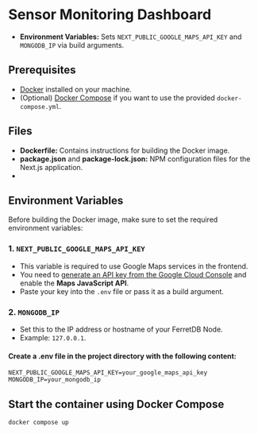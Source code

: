 # Sensor Monitoring Dashboard

- **Environment Variables:** Sets `NEXT_PUBLIC_GOOGLE_MAPS_API_KEY` and `MONGODB_IP` via build arguments.

## Prerequisites

- [Docker](https://docs.docker.com/get-docker/) installed on your machine.
- (Optional) [Docker Compose](https://docs.docker.com/compose/install/) if you want to use the provided `docker-compose.yml`.

## Files

- **Dockerfile:** Contains instructions for building the Docker image.
- **package.json** and **package-lock.json:** NPM configuration files for the Next.js application.
- 
## Environment Variables

Before building the Docker image, make sure to set the required environment variables:

### 1. `NEXT_PUBLIC_GOOGLE_MAPS_API_KEY`

- This variable is required to use Google Maps services in the frontend.
- You need to [generate an API key from the Google Cloud Console](https://console.cloud.google.com/apis/credentials) and enable the **Maps JavaScript API**.
- Paste your key into the `.env` file or pass it as a build argument.

### 2. `MONGODB_IP`

- Set this to the IP address or hostname of your FerretDB Node.
- Example: `127.0.0.1`.

#### Create a .env file in the project directory with the following content:
```dotenv
NEXT_PUBLIC_GOOGLE_MAPS_API_KEY=your_google_maps_api_key
MONGODB_IP=your_mongodb_ip
```

## Start the container using Docker Compose
```bash
docker compose up
```
